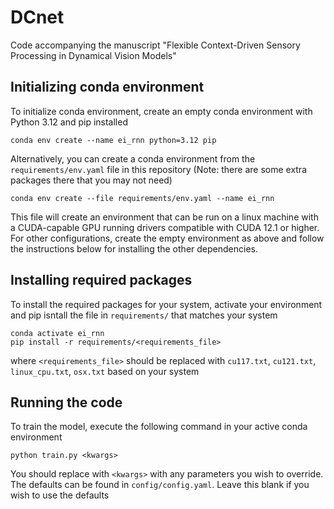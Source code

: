 # DCnet

Code accompanying the manuscript "Flexible Context-Driven Sensory Processing in Dynamical Vision Models"

## Initializing conda environment
To initialize conda environment, create an empty conda environment with Python 3.12 and pip installed
```
conda env create --name ei_rnn python=3.12 pip
```
Alternatively, you can create a conda environment from the `requirements/env.yaml` file in this repository (Note: there are some extra packages there that you may not need)
```
conda env create --file requirements/env.yaml --name ei_rnn
```
This file will create an environment that can be run on a linux machine with a CUDA-capable GPU running drivers compatible with CUDA 12.1 or higher. For other configurations, create the empty environment as above and follow the instructions below for installing the other dependencies.

## Installing required packages
To install the required packages for your system, activate your environment and pip isntall the file in `requirements/` that matches your system
```
conda activate ei_rnn
pip install -r requirements/<requirements_file>
```
where `<requirements_file>` should be replaced with `cu117.txt`, `cu121.txt`, `linux_cpu.txt`, `osx.txt` based on your system

## Running the code
To train the model, execute the following command in your active conda environment
```
python train.py <kwargs>
```
You should replace with `<kwargs>` with any parameters you wish to override. The defaults can be found in `config/config.yaml`. Leave this blank if you wish to use the defaults